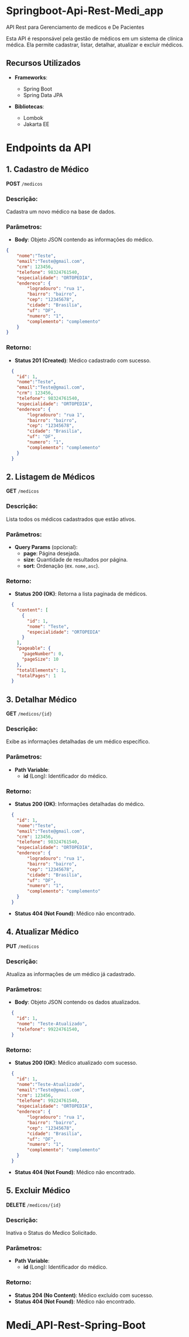# Springboot-Api-Rest-Medi_app

API Rest para Gerenciamento de medicos e De Pacientes

Esta API é responsável pela gestão de médicos em um sistema de clínica médica. Ela permite cadastrar, listar, detalhar, atualizar e excluir médicos.
## Recursos Utilizados
- **Frameworks**:
    - Spring Boot
    - Spring Data JPA

- **Bibliotecas**:
    - Lombok
    - Jakarta EE

# Endpoints da API
## 1. Cadastro de Médico
**POST** `/medicos`
### Descrição:
Cadastra um novo médico na base de dados.
### Parâmetros:
- **Body**: Objeto JSON contendo as informações do médico.
``` json
{
    "nome":"Teste",
    "email":"Teste@gmail.com",
    "crm": 123456,
    "telefone": 98324761540,
    "especialidade": "ORTOPEDIA",
    "endereco": {
        "logradouro": "rua 1",
        "bairro": "bairro",
        "cep": "12345678",
        "cidade": "Brasilia",
        "uf": "DF",
        "numero": "1",
        "complemento": "complemento"
    }
}
```
### Retorno:
- **Status 201 (Created)**: Médico cadastrado com sucesso.
``` json
  {
    "id": 1,
    "nome":"Teste",
    "email":"Teste@gmail.com",
    "crm": 123456,
    "telefone": 98324761540,
    "especialidade": "ORTOPEDIA",
    "endereco": {
        "logradouro": "rua 1",
        "bairro": "bairro",
        "cep": "12345678",
        "cidade": "Brasilia",
        "uf": "DF",
        "numero": "1",
        "complemento": "complemento"
    }
  }
```
## 2. Listagem de Médicos
**GET** `/medicos`
### Descrição:
Lista todos os médicos cadastrados que estão ativos.
### Parâmetros:
- **Query Params** (opcional):
    - **page**: Página desejada.
    - **size**: Quantidade de resultados por página.
    - **sort**: Ordenação (ex. `nome,asc`).

### Retorno:
- **Status 200 (OK)**: Retorna a lista paginada de médicos.
``` json
  {
    "content": [
      {
        "id": 1,
        "nome": "Teste",
        "especialidade": "ORTOPEDIA"
      }
    ],
    "pageable": {
      "pageNumber": 0,
      "pageSize": 10
    },
    "totalElements": 1,
    "totalPages": 1
  }
```
## 3. Detalhar Médico
**GET** `/medicos/{id}`
### Descrição:
Exibe as informações detalhadas de um médico específico.
### Parâmetros:
- **Path Variable**:
    - **id** (Long): Identificador do médico.

### Retorno:
- **Status 200 (OK)**: Informações detalhadas do médico.
``` json
  {
    "id": 1,
    "nome":"Teste",
    "email":"Teste@gmail.com",
    "crm": 123456,
    "telefone": 98324761540,
    "especialidade": "ORTOPEDIA",
    "endereco": {
        "logradouro": "rua 1",
        "bairro": "bairro",
        "cep": "12345678",
        "cidade": "Brasilia",
        "uf": "DF",
        "numero": "1",
        "complemento": "complemento"
    }
  }
```
- **Status 404 (Not Found)**: Médico não encontrado.

## 4. Atualizar Médico
**PUT** `/medicos`
### Descrição:
Atualiza as informações de um médico já cadastrado.
### Parâmetros:
- **Body**: Objeto JSON contendo os dados atualizados.
``` json
  {
    "id": 1,
    "nome": "Teste-Atualizado",
    "telefone": 99224761540,
  }
```
### Retorno:
- **Status 200 (OK)**: Médico atualizado com sucesso.
``` json
  {
    "id": 1,
    "nome":"Teste-Atualizado",
    "email":"Teste@gmail.com",
    "crm": 123456,
    "telefone": 99224761540,
    "especialidade": "ORTOPEDIA",
    "endereco": {
        "logradouro": "rua 1",
        "bairro": "bairro",
        "cep": "12345678",
        "cidade": "Brasilia",
        "uf": "DF",
        "numero": "1",
        "complemento": "complemento"
    }
  }
```
- **Status 404 (Not Found)**: Médico não encontrado.

## 5. Excluir Médico
**DELETE** `/medicos/{id}`
### Descrição:
Inativa o Status do Medico Solicitado.
### Parâmetros:
- **Path Variable**:
    - **id** (Long): Identificador do médico.

### Retorno:
- **Status 204 (No Content)**: Médico excluído com sucesso.
- **Status 404 (Not Found)**: Médico não encontrado.


# Medi_API-Rest-Spring-Boot
